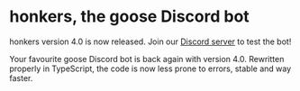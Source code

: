 # honkers, the goose Discord bot

honkers version 4.0 is now released. Join our [Discord server](https://discord.gg/nQNXPKNcW2) to test the bot!

Your favourite goose Discord bot is back again with version 4.0. Rewritten properly in TypeScript, the code is now less prone to errors, stable and way faster.

